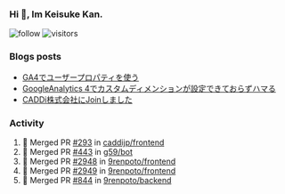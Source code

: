 ### Hi 👋, Im Keisuke Kan.

<!--
**9renpoto/9renpoto** is a ✨ _special_ ✨ repository because its `README.md` (this file) appears on your GitHub profile.

Here are some ideas to get you started:

- 🔭 I’m currently working on ...
- 🌱 I’m currently learning ...
- 👯 I’m looking to collaborate on ...
- 🤔 I’m looking for help with ...
- 💬 Ask me about ...
- 📫 How to reach me: ...
- 😄 Pronouns: ...
- ⚡ Fun fact: ...
-->

![follow](https://img.shields.io/github/followers/9renpoto?label=Follow&style=social)
![visitors](https://komarev.com/ghpvc/?username=9renpoto&label=Profile%20views&color=0e75b6&style=flat)

### Blogs posts

<!-- BLOG-POST-LIST:START -->
- [GA4でユーザープロパティを使う](https://9renpoto.dev/2021/02/21/google-analytics-4-user-properties/)
- [GoogleAnalytics 4でカスタムディメンションが設定できておらずハマる](https://9renpoto.dev/2021/02/13/google-analytics-4/)
- [CADDi株式会社にJoinしました](https://9renpoto.dev/2020/12/05/join/)
<!-- BLOG-POST-LIST:END -->

### Activity

<!--START_SECTION:activity-->
1. 🎉 Merged PR [#293](https://github.com/caddijp/frontend/pull/293) in [caddijp/frontend](https://github.com/caddijp/frontend)
2. 🎉 Merged PR [#443](https://github.com/g59/bot/pull/443) in [g59/bot](https://github.com/g59/bot)
3. 🎉 Merged PR [#2948](https://github.com/9renpoto/frontend/pull/2948) in [9renpoto/frontend](https://github.com/9renpoto/frontend)
4. 🎉 Merged PR [#2949](https://github.com/9renpoto/frontend/pull/2949) in [9renpoto/frontend](https://github.com/9renpoto/frontend)
5. 🎉 Merged PR [#844](https://github.com/9renpoto/backend/pull/844) in [9renpoto/backend](https://github.com/9renpoto/backend)
<!--END_SECTION:activity-->

<!--START_SECTION:waka-->
<!--END_SECTION:waka-->